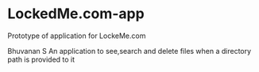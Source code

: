 # LockedMe.com-app
Prototype of application for LockeMe.com


Bhuvanan S 
An application to see,search and delete files when a directory path is provided to it
